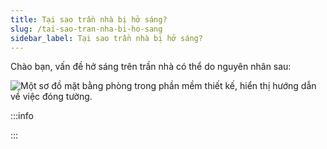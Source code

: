 ```yaml
---
title: Tại sao trần nhà bị hở sáng?
slug: /tai-sao-tran-nha-bi-ho-sang
sidebar_label: Tại sao trần nhà bị hở sáng?
---
```


Chào bạn, vấn đề hở sáng trên trần nhà có thể do nguyên nhân sau:

![Một sơ đồ mặt bằng phòng trong phần mềm thiết kế, hiển thị hướng dẫn về việc đóng tường.](https://storage.googleapis.com/jegavn_kb/images/3e891e8e-2f53-4bfd-99ab-e197d679451c.png)

:::info

:::
